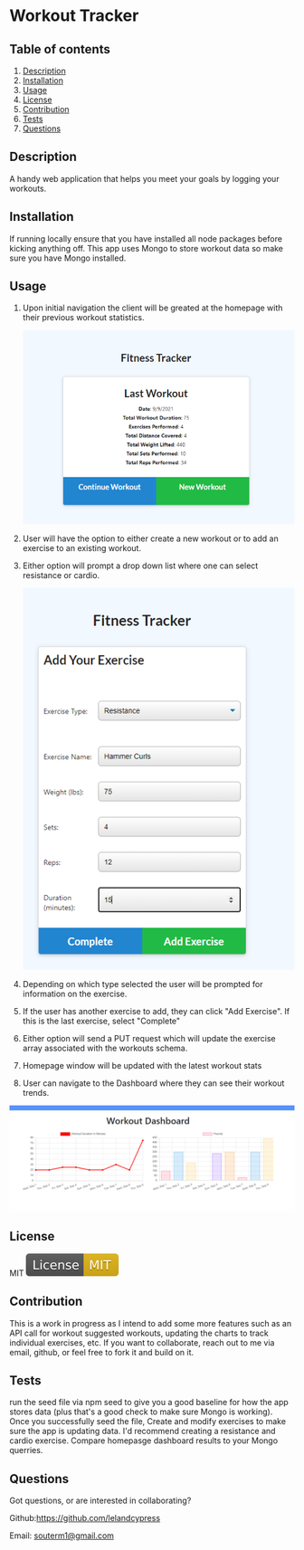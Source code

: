 # Workout Tracker

## Table of contents

1. [Description](#Description)
2. [Installation](#Instructions)
3. [Usage](#Usage)
4. [License](#License)
5. [Contribution](#Contribution)
6. [Tests](#Tests)
7. [Questions](#Questions)

## Description

A handy web application that helps you meet your goals by logging your workouts.

## Installation

If running locally ensure that you have installed all node packages before kicking anything off. This app uses Mongo to store workout data so make sure you have Mongo installed.

## Usage

1. Upon initial navigation the client will be greated at the homepage with their previous workout statistics.

   ![Homepage](./pics/tracker.PNG)

2. User will have the option to either create a new workout or to add an exercise to an existing workout.
3. Either option will prompt a drop down list where one can select resistance or cardio.

   ![Add Exercise](./pics/add.PNG)

4. Depending on which type selected the user will be prompted for information on the exercise.
5. If the user has another exercise to add, they can click "Add Exercise". If this is the last exercise, select "Complete"
6. Either option will send a PUT request which will update the exercise array associated with the workouts schema.
7. Homepage window will be updated with the latest workout stats
8. User can navigate to the Dashboard where they can see their workout trends.

![Chart](./pics/chart.PNG)

## License

MIT ![MIT](./pics/MIT.svg)

## Contribution

This is a work in progress as I intend to add some more features such as an API call for workout suggested workouts, updating the charts to track individual exercises, etc. If you want to collaborate, reach out to me via email, github, or feel free to fork it and build on it.

## Tests

run the seed file via npm seed to give you a good baseline for how the app stores data (plus that's a good check to make sure Mongo is working). Once you successfully seed the file, Create and modify exercises to make sure the app is updating data. I'd recommend creating a resistance and cardio exercise. Compare homepasge dashboard results to your Mongo querries.

## Questions

Got questions, or are interested in collaborating?

Github:https://github.com/lelandcypress

Email: souterm1@gmail.com
